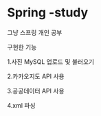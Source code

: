 # Spring -study
 
그냥 스프링 개인 공부

구현한 기능

1.사진 MySQL 업로드 및 불러오기

2.카카오지도 API 사용

3.공공데이터 API 사용

4.xml 파싱
